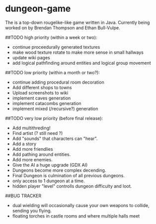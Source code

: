 # dungeon-game
The is a top-down rougelike-like game written in Java. Currently being worked on by Brendan Thompson and Ethan  Bull-Vulpe.

##TODO high priority (within a week or two):
* continue proceedurally generated textures
* make wood texture rotate to make more sense in small hallways
* update wiki pages
* add logical pathfinding around entities and logical group movement

##TODO low priority (within a month or two?):
* continue adding procedural room decoration
* Add different shops to towns
* Upload screenshots to wiki
* implement caves generation
* implement catacombs generation
* implement mixed (/recursive?) generation

##TODO very low priority (before final release):
* Add multithreding!
* Find artist (? still need ?)
* Add "sounds" that characters can "hear".
* Add a story
* Add more friendlies
* Add pathing around entities.
* Add more enemies.
* Give the AI a huge upgrade (GDX AI)
* Dungeons become more complex decending.
* Final Dungeon is culmination of all previous dungeons.
* only access to 1 dungeon at a time.
* hidden player "level" controlls dungeon difficulty and loot.

##BUG TRACKER
* dual wielding will occasionally cause your own weapons to collide, sending you flying.
* floating torches in castle rooms and where multiple halls meet
